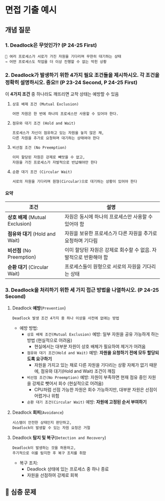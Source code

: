 # 면접 기출 예시

## 개념 질문
### 1. Deadlock은 무엇인가? (P 24-25 First)
~~~
🎯 여러 프로세스가 서로가 가진 자원을 기다리며 무한히 대기하는 상태
→ 어떤 프로세스도 작업을 더 이상 진행할 수 없는 막힌 상황
~~~


### 2. Deadlock가 발생하기 위한 4가지 필요 조건들을 제시하시오. 각 조건을 정확히 설명하시오. 중요!! (P 23-24 Second, P 24-25 First)
이 **4가지 조건** 중 하나라도 깨뜨리면 교착 상태는 예방할 수 있음

1. `상호 배제 조건 (Mutual Exclusion)`
    ~~~
    어떤 자원은 한 번에 하나의 프로세스만 사용할 수 있어야 한다.
    ~~~

2. `점유와 대기 조건 (Hold and Wait)`
    ~~~
    프로세스가 자신이 점유하고 있는 자원을 놓지 않은 채,
    다른 자원을 추가로 요청하며 대기하는 상태여야 한다
    ~~~

3. `비선점 조건 (No Preemption)`
    ~~~
    이미 할당된 자원은 강제로 빼앗을 수 없고,
    자원을 가진 프로세스가 자발적으로 반납해야만 한다
    ~~~

4. `순환 대기 조건 (Circular Wait)`
    ~~~
    서로의 자원을 기다리며 원형(Circular)으로 대기하는 상황이 있어야 한다
    ~~~

#### 요약
| 조건           | 설명 |
|----------------|------|
| **상호 배제** (Mutual Exclusion) | 자원은 동시에 하나의 프로세스만 사용할 수 있어야 함 |
| **점유와 대기** (Hold and Wait) | 자원을 보유한 프로세스가 다른 자원을 추가로 요청하며 기다림 |
| **비선점** (No Preemption) | 이미 할당된 자원은 강제로 회수할 수 없음. 자발적으로 반환해야 함 |
| **순환 대기** (Circular Wait) | 프로세스들이 원형으로 서로의 자원을 기다리는 상태 |


### 3. Deadlock을 처리하기 위한 세 가지 접근 방법을 나열하시오. (P 24-25 Second)
1. Deadlock **예방**(`Prevention`)
    ~~~
    Deadlock 발생 조건 4가지 중 하나 이상을 사전에 없애는 방법
    ~~~

    * 예방 방법:
        * `상호 배제 조건(Mutual Exclusion)` 예방: 일부 자원을 공유 가능하게 하는 방법 (현실적으로 어려움)
            * 현실에서는 대부분 자원이 상호 배체가 필요하여 제거가 어려움
        * `점유와 대기 조건(Hold and Wait)` 예방: **자원을 요청하기 전에 모두 할당되도록 요구하기**
            * 자원을 가지고 있는 채로 다른 자원을 기다리는 상황 자체가 없기 때문에, 점유와 대기(Hold and Wait) 조건이 깨짐
        * `비선점 조건(No Preemption)` 예방: 자원이 부족하면 현재 점유 중인 자원을 강제로 뺏어서 회수 (현실적으로 어려움)
            * CPU처럼 선점 가능한 자원은 회수 가능하지만, 대부분 자원은 선점이 어렵거나 위험
        * `순환 대기 조건(Circular Wait)` 예방: **자원에 고정된 순서 부여하기**

2. Deadlock **회피**(`Avoidance`)
    ~~~
    시스템이 안전한 상태인지 판단하고,
    Deadlock이 발생할 수 있는 자원 요청은 거절
    ~~~

3. Deadlock **탐지 및 복구**(`Detection and Recovery`)
    ~~~
    Deadlock이 발생하는 것을 허용하고,
    주기적으로 이를 탐지한 후 복구 조치를 취함
    ~~~
    * 복구 조치:
        * Deadlock 상태에 있는 프로세스 중 하나 종료
        * 자원을 선점하여 강제로 회복


## 💪 심층 문제